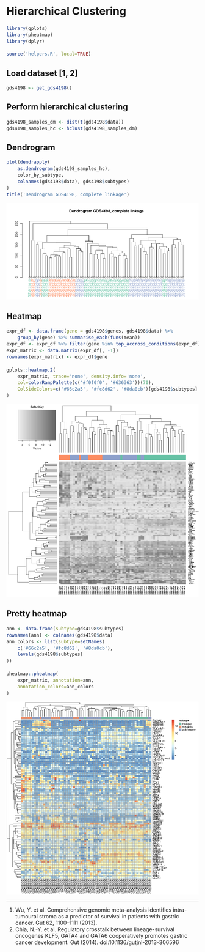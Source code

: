 # Hierarchical Clustering


```r
library(gplots)
library(pheatmap)
library(dplyr)

source('helpers.R', local=TRUE)
```

## Load dataset [1, 2]

```r
gds4198 <- get_gds4198()
```

## Perform hierarchical clustering

```r
gds4198_samples_dm <- dist(t(gds4198$data))
gds4198_samples_hc <- hclust(gds4198_samples_dm)
```

## Dendrogram


```r
plot(dendrapply(
    as.dendrogram(gds4198_samples_hc),
    color_by_subtype,
    colnames(gds4198$data), gds4198$subtypes)
)
title('Dendrogram GDS4198, complete linkage')
```

![](hierarchical-clustering_files/figure-html/unnamed-chunk-4-1.png) 

## Heatmap


```r
expr_df <- data.frame(gene = gds4198$genes, gds4198$data) %>%
    group_by(gene) %>% summarise_each(funs(mean))
expr_df <- expr_df %>% filter(gene %in% top_accross_conditions(expr_df))
expr_matrix <- data.matrix(expr_df[, -1])
rownames(expr_matrix) <- expr_df$gene

gplots::heatmap.2(
    expr_matrix, trace='none', density.info='none',
    col=colorRampPalette(c('#f0f0f0', '#636363'))(70),
    ColSideColors=c('#66c2a5', '#fc8d62', '#8da0cb')[gds4198$subtypes]
)
```

![](hierarchical-clustering_files/figure-html/unnamed-chunk-5-1.png) 

## Pretty heatmap


```r
ann <- data.frame(subtype=gds4198$subtypes)
rownames(ann) <- colnames(gds4198$data)
ann_colors <- list(subtype=setNames(
    c('#66c2a5', '#fc8d62', '#8da0cb'),
    levels(gds4198$subtypes)
))

pheatmap::pheatmap(
    expr_matrix, annotation=ann,
    annotation_colors=ann_colors
)
```

![](hierarchical-clustering_files/figure-html/unnamed-chunk-6-1.png) 


---------------------------------------


1. Wu, Y. et al. Comprehensive genomic meta-analysis identifies intra-tumoural stroma as a predictor of survival in patients with gastric cancer. Gut 62, 1100–1111 (2013).
2. Chia, N.-Y. et al. Regulatory crosstalk between lineage-survival oncogenes KLF5, GATA4 and GATA6 cooperatively promotes gastric cancer development. Gut (2014). doi:10.1136/gutjnl-2013-306596
